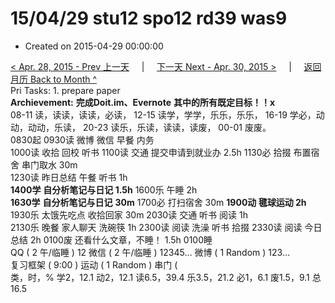 # 15/04/29 stu12 spo12 rd39 was9

* Created on 2015-04-29 00:00:00

[&lt; Apr. 28, 2015 - Prev 上一天](d28.md)     \|     [下一天 Next - Apr. 30, 2015 &gt;](d30.md)     \|     [返回月历 Back to Month ^](index.md)   
Pri Tasks: 1. prepare paper   
 **Archievement:** **完成Doit.im、Evernote**  **其中的所有既定目标！！x**   
 08-11 读，读读，读读，必读， 12-15 读学，学学，乐乐，乐乐， 16-19 学必，动动，动动，乐读， 20-23 读乐，乐读，读读，读废， 00-01 废废。   
 0830起 0930读 微博 微信 早餐 内务   
 1000读 收拾 回校 听书 1100读 交通 提交申请到就业办 2.5h 1130必 拾掇 布置宿舍 串门取水 30m   
 1230读 昨日总结 午餐 听书 1h   
 **1400学** **自分析笔记与日记 1.5h** 1600乐 午睡 2h   
 **1630学** **自分析笔记与日记** **30m** 1700必 打扫宿舍 30m **1900动 毽球运动 2h**   
 1930乐 太饿先吃点 收拾回家 30m 2030读 交通 听书 阅读 1h   
 2130乐 晚餐 家人聊天 洗碗筷 1h 2300读 阅读 洗澡 听书 拾掇 2330读 阅读 今日总结 2h 0100废 还看什么文章，不睡！ 1.5h 0100睡   
 QQ \( 2 午/临睡 \) 12 微信 \( 2 午/临睡 \) 12345… 微博 \( 1 Random \) 123…   
 复习框架 \( 9:00 \) 运动 \( 1 Random \) 串门 \(   
 类，时，% 学2，12.1 动2，12.1 读6.5，39.4 乐3.5，21.2 必1，6.1 废1.5，9.1 总16.5


